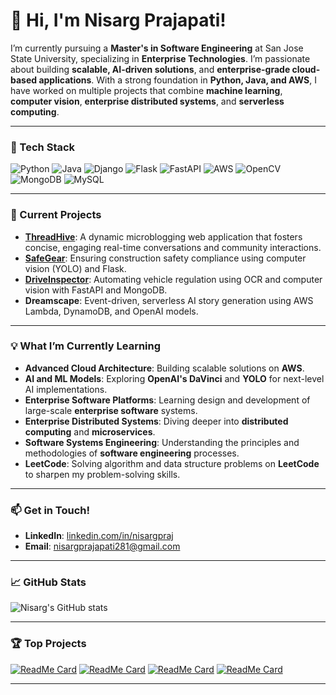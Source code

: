 <!--
**NisargPraj/NisargPraj** is a ✨ _special_ ✨ repository because its `README.md` (this file) appears on your GitHub profile.

Here are some ideas to get you started:

- 🔭 I’m currently working on ...
- 🌱 I’m currently learning ...
- 👯 I’m looking to collaborate on ...
- 🤔 I’m looking for help with ...
- 💬 Ask me about ...
- 📫 How to reach me: ...
- 😄 Pronouns: ...
- ⚡ Fun fact: ...
-->


# 👋 Hi, I'm Nisarg Prajapati!

<!-- **`Software Engineer | AI Enthusiast | Enterprise Technologies Specialist | Cloud Developer`** -->

I’m currently pursuing a **Master's in Software Engineering** at San Jose State University, specializing in **Enterprise Technologies**. I’m passionate about building **scalable, AI-driven solutions**, and **enterprise-grade cloud-based applications**. With a strong foundation in **Python, Java, and AWS**, I have worked on multiple projects that combine **machine learning**, **computer vision**, **enterprise distributed systems**, and **serverless computing**.

---

### 🚀 Tech Stack

![Python](https://img.shields.io/badge/-Python-3776AB?style=for-the-badge&logo=python&logoColor=white)
![Java](https://img.shields.io/badge/-Java-007396?style=for-the-badge&logo=java&logoColor=white)
![Django](https://img.shields.io/badge/-Django-092E20?style=for-the-badge&logo=django&logoColor=white)
![Flask](https://img.shields.io/badge/-Flask-000000?style=for-the-badge&logo=flask&logoColor=white)
![FastAPI](https://img.shields.io/badge/-FastAPI-009688?style=for-the-badge&logo=fastapi&logoColor=white)
![AWS](https://img.shields.io/badge/-AWS-FF9900?style=for-the-badge&logo=amazon-aws&logoColor=white)
![OpenCV](https://img.shields.io/badge/-OpenCV-5C3EE8?style=for-the-badge&logo=opencv&logoColor=white)
![MongoDB](https://img.shields.io/badge/-MongoDB-47A248?style=for-the-badge&logo=mongodb&logoColor=white)
![MySQL](https://img.shields.io/badge/-MySQL-4479A1?style=for-the-badge&logo=mysql&logoColor=white)

---

### 🔭 Current Projects

- **[ThreadHive](https://github.com/NisargPraj/thread-hive)**: A dynamic microblogging web application that fosters concise, engaging real-time conversations and community interactions.
- **[SafeGear](https://github.com/NisargPraj/SafeGear)**: Ensuring construction safety compliance using computer vision (YOLO) and Flask.
- **[DriveInspector](https://github.com/gopalkatariya44/driveInspector_fastapi)**: Automating vehicle regulation using OCR and computer vision with FastAPI and MongoDB.
- **Dreamscape**: Event-driven, serverless AI story generation using AWS Lambda, DynamoDB, and OpenAI models.

---

### 💡 What I’m Currently Learning

- **Advanced Cloud Architecture**: Building scalable solutions on **AWS**.
- **AI and ML Models**: Exploring **OpenAI's DaVinci** and **YOLO** for next-level AI implementations.
- **Enterprise Software Platforms**: Learning design and development of large-scale **enterprise software** systems.
- **Enterprise Distributed Systems**: Diving deeper into **distributed computing** and **microservices**.
- **Software Systems Engineering**: Understanding the principles and methodologies of **software engineering** processes.
- **LeetCode**: Solving algorithm and data structure problems on **LeetCode** to sharpen my problem-solving skills.

---

### 📫 Get in Touch!

- **LinkedIn**: [linkedin.com/in/nisargpraj](https://linkedin.com/in/nisargpraj)
- **Email**: [nisargprajapati281@gmail.com](mailto:nisargprajapati281@gmail.com)


---
### 📈 GitHub Stats

![Nisarg's GitHub stats](https://github-readme-stats.vercel.app/api?username=NisargPraj&show_icons=true&theme=radical)

---

### 🏆 Top Projects

[![ReadMe Card](https://github-readme-stats.vercel.app/api/pin/?username=NisargPraj&repo=thread-hive&theme=radical)](https://github.com/NisargPraj/thread-hive)
[![ReadMe Card](https://github-readme-stats.vercel.app/api/pin/?username=NisargPraj&repo=SafeGear&theme=radical)](https://github.com/NisargPraj/SafeGear)
[![ReadMe Card](https://github-readme-stats.vercel.app/api/pin/?username=NisargPraj&repo=AI-Pair-Programming&theme=radical)](https://github.com/NisargPraj/AI-Pair-Programming)
[![ReadMe Card](https://github-readme-stats.vercel.app/api/pin/?username=gopalkatariya44&repo=driveInspector_fastapi&theme=radical)](https://github.com/gopalkatariya44/driveInspector_fastapi)

---
<!--
### ⚡ Fun Facts

- I'm always experimenting with new AI models like **OpenAI’s DaVinci**.
- Cloud architecture and serverless systems intrigue me. 
- I enjoy exploring ways to make systems more efficient and scalable!

---
-->
